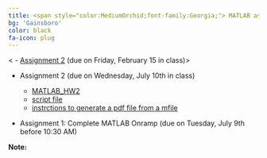 ```yaml
---
title: <span style="color:MediumOrchid;font-family:Georgia;"> MATLAB assignments
bg: 'Gainsboro'
color: black
fa-icon: plug
---
```



< - [Assignment 2]( myfiles/MAT362_MATLAB_Assignment2.pdf) (due on Friday, February 15 in class)>

- Assignment 2 (due on Wednesday, July 10th in class)
    - [MATLAB_HW2]( myfiles/MAT362_MATLAB_HW1.pdf)
    - [script file]( myfiles/matlab_HW1_firstname_lastname.m)
    - [instrctions to generate a pdf file from a mfile]( myfiles/inst.pdf)
    
 - Assignment 1: Complete MATLAB Onramp (due on Tuesday, July 9th before 10:30 AM)

      
**Note:** 
